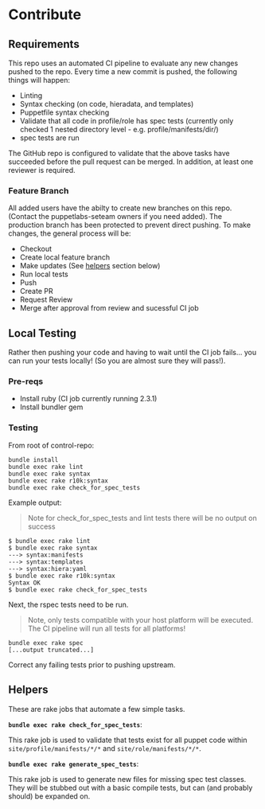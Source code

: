 Contribute
==========

## Requirements

This repo uses an automated CI pipeline to evaluate any new changes pushed to the repo.  Every time a new commit is pushed, the following things will happen:

* Linting
* Syntax checking (on code, hieradata, and templates)
* Puppetfile syntax checking
* Validate that all code in profile/role has spec tests (currently only checked 1 nested directory level - e.g. profile/manifests/dir/)
* spec tests are run

The GitHub repo is configured to validate that the above tasks have succeeded before the pull request can be merged.  In addition, at least one reviewer is required.

### Feature Branch
All added users have the abilty to create new branches on this repo.  (Contact the puppetlabs-seteam owners if you need added).  The production branch has been protected to prevent direct pushing.  To make changes, the general process will be:

* Checkout
* Create local feature branch
* Make updates (See [helpers](#helpers) section below)
* Run local tests
* Push
* Create PR
* Request Review
* Merge after approval from review and sucessful CI job

## Local Testing
Rather then pushing your code and having to wait until the CI job fails... you can run your tests locally! (So you are almost sure they will pass!).

### Pre-reqs

* Install ruby (CI job currently running 2.3.1)
* Install bundler gem

### Testing

From root of control-repo:

```
bundle install
bundle exec rake lint
bundle exec rake syntax
bundle exec rake r10k:syntax
bundle exec rake check_for_spec_tests
```

Example output:

> Note for check_for_spec_tests and lint tests there will be no output on success

```
$ bundle exec rake lint
$ bundle exec rake syntax
---> syntax:manifests
---> syntax:templates
---> syntax:hiera:yaml
$ bundle exec rake r10k:syntax
Syntax OK
$ bundle exec rake check_for_spec_tests
```

Next, the rspec tests need to be run.

> Note, only tests compatible with your host platform will be executed.  The CI pipeline will run all tests for all platforms!

```
bundle exec rake spec
[...output truncated...]
```

Correct any failing tests prior to pushing upstream.


## Helpers

These are rake jobs that automate a few simple tasks.

**`bundle exec rake check_for_spec_tests`**:

This rake job is used to validate that tests exist for all puppet code within `site/profile/manifests/*/*` and `site/role/manifests/*/*`.

**`bundle exec rake generate_spec_tests`**:

This rake job is used to generate new files for missing spec test classes.  They will be stubbed out with a basic compile tests, but can (and probably should) be expanded on.

